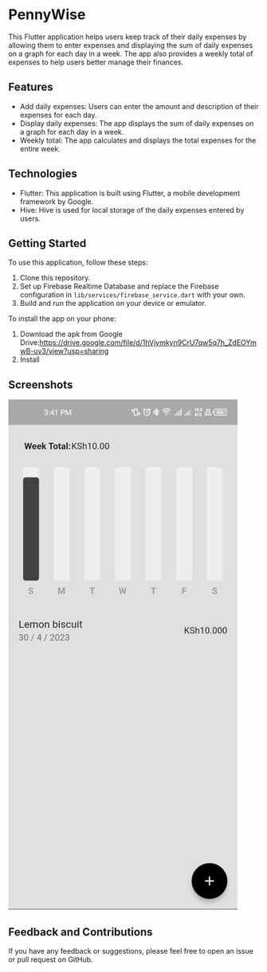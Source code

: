 # PennyWise

This Flutter application helps users keep track of their daily expenses by allowing them to enter expenses and displaying the sum of daily expenses on a graph for each day in a week. The app also provides a weekly total of expenses to help users better manage their finances.

## Features

* Add daily expenses: Users can enter the amount and description of their expenses for each day.
* Display daily expenses: The app displays the sum of daily expenses on a graph for each day in a week.
* Weekly total: The app calculates and displays the total expenses for the entire week.

## Technologies

* Flutter: This application is built using Flutter, a mobile development framework by Google.
* Hive: Hive is used for local storage of the daily expenses entered by users.

## Getting Started

To use this application, follow these steps:

1. Clone this repository.
2. Set up Firebase Realtime Database and replace the Firebase configuration in `lib/services/firebase_service.dart` with your own.
3. Build and run the application on your device or emulator.

To install the app on your phone:

1. Download the apk from Google Drive:https://drive.google.com/file/d/1hVjymkyn9CrU7qw5q7h_ZdEOYmwB-uv3/view?usp=sharing
2. Install

## Screenshots

![1682858780803](image/README/1682858780803.png)

## Feedback and Contributions

If you have any feedback or suggestions, please feel free to open an issue or pull request on GitHub.
